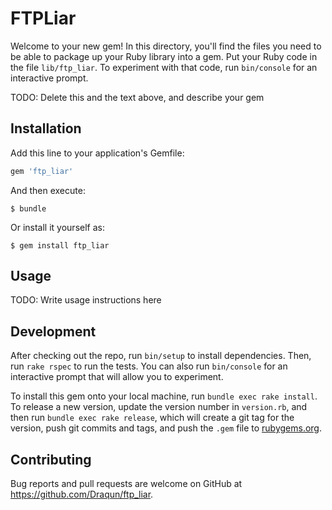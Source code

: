 # FTPLiar

Welcome to your new gem! In this directory, you'll find the files you need to be able to package up your Ruby library into a gem. Put your Ruby code in the file `lib/ftp_liar`. To experiment with that code, run `bin/console` for an interactive prompt.

TODO: Delete this and the text above, and describe your gem

## Installation

Add this line to your application's Gemfile:

```ruby
gem 'ftp_liar'
```

And then execute:

    $ bundle

Or install it yourself as:

    $ gem install ftp_liar

## Usage

TODO: Write usage instructions here

## Development

After checking out the repo, run `bin/setup` to install dependencies. Then, run `rake rspec` to run the tests. You can also run `bin/console` for an interactive prompt that will allow you to experiment.

To install this gem onto your local machine, run `bundle exec rake install`. To release a new version, update the version number in `version.rb`, and then run `bundle exec rake release`, which will create a git tag for the version, push git commits and tags, and push the `.gem` file to [rubygems.org](https://rubygems.org).

## Contributing

Bug reports and pull requests are welcome on GitHub at https://github.com/Draqun/ftp_liar.
